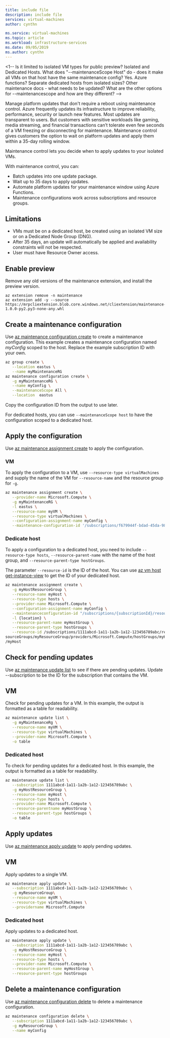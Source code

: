 ```yaml
---
title: include file
description: include file
services: virtual-machines
author: cynthn

ms.service: virtual-machines
ms.topic: article
ms.workload: infrastructure-services
ms.date: 09/05/2019
ms.author: cynthn
---
```


<1-- Is it limited to isolated VM types for public preview? Isolated and Dedicated Hosts. What does "--maintenanceScope Host" do - does it make all VMs on that host have the same maintenance config? Yes. Azure functions? Separate dedicated hosts from isolated sizes? Other maintenance docs - what needs to be updated? What are the other options for --maintenancescope and how are they different? -->


Manage platform updates that don't require a reboot using maintenance control. Azure frequently updates its infrastructure to improve reliability, performance, security or launch new features. Most updates are transparent to users. But customers with sensitive workloads like gaming, media streaming, and financial transactions can’t tolerate even few seconds of a VM freezing or disconnecting for maintenance. Maintenance control gives customers the option to wait on platform updates and apply them within a 35-day rolling window.  

Maintenance control lets you decide when to apply updates to your isolated VMs.

With maintenance control, you can:
- Batch updates into one update package.
- Wait up to 35 days to apply updates. 
- Automate platform updates for your maintenance window using Azure Functions.
- Maintenance configurations work across subscriptions and resource groups. 

## Limitations

- VMs must be on a dedicated host, be created using an isolated VM size or on a Dedicated Node Group (DNG).
- After 35 days, an update will automatically be applied and availability constraints will not be respected.
- User must have Resource Owner access.


## Enable preview

Remove any old versions of the maintenance extension, and install the preview version. 

```azurecli-interactive
az extension remove -n maintenance 
az extension add -y --source https://mrpcliextension.blob.core.windows.net/cliextension/maintenance-1.0.0-py2.py3-none-any.whl
```


## Create a maintenance configuration

Use [az maintenance configuration create]() to create a maintenance configuration. This example creates a maintenance configuration named *myConfig* scoped to the host. Replace the example subscription ID with your own. 

```bash
az group create \
   --location eastus \
   --name myMaintenanceRG
az maintenance configuration create \
   -g myMaintenanceRG \
   --name myConfig \
   --maintenanceScope All \
   --location  eastus
```

Copy the configuration ID from the output to use later.

For dedicated hosts, you can use `--maintenanceScope host` to have the configuration scoped to a dedicated host.

## Apply the configuration

Use [az maintenance assignment create]() to apply the configuration.

### VM

To apply the configuration to a VM, use `--resource-type virtualMachines` and supply the name of the VM for `--resource-name` and the resource group for `-g`.

```bash
az maintenance assignment create \
   --provider-name Microsoft.Compute \
   -g myMaintenanceRG \
   -l eastus \
   --resource-name myVM \
   --resource-type virtualMachines \
   --configuration-assignment-name myConfig \
   --maintenance-configuration-id '/subscriptions/f679944f-bdad-45da-98fb-6097116fd136/resourcegroups/myMaintenanceRG/providers/Microsoft.Maintenance/maintenanceConfigurations/myConfig'
```

### Dedicate host

To apply a configuration to a dedicated host, you need to include `--resource-type hosts`, `--resource-parent-name` with the name of the host group, and `--resource-parent-type hostGroups`. 

The parameter `--resource-id` is the ID of the host. You can use [az vm host get-instance-view](/cli/azure/vm/host#az-vm-host-get-instance-view) to get the ID of your dedicated host.

```bash
az maintenance assignment create \
   -g myHostResourceGroup \
   --resource-name myHost \
   --resource-type hosts \
   --provider-name Microsoft.Compute \
   --configuration-assignment-name myConfig \
   --maintenanceconfiguration-id "/subscriptions/{subscriptionId}/resourcegroups/{resourceGroupName}/providers/Microsoft.Maintenance/maintenanceConfigura tions/{config-name}" \
   -l {location} \
   --resource-parent-name myHostGroup \
   --resource-parent-type hostGroups \
   --resource-id /subscriptions/1111abcd-1a11-1a2b-1a12-123456789abc/re
sourceGroups/myResourceGroup/providers/Microsoft.Compute/hostGroups/myHostGroup/hosts
/myHost
```

## Check for pending updates

Use [az maintenance update list]() to see if there are pending updates. Update --subscription to be the ID for the subscription that contains the VM.

## VM

Check for pending updates for a VM. In this example, the output is formatted as a table for readability.

```bash
az maintenance update list \
   -g myMaintenanceRg \
   --resource-name myVM \
   --resource-type virtualMachines \
   --provider-name Microsoft.Compute \
   -o table
```

### Dedicated host

To check for pending updates for a dedicated host. In this example, the output is formatted as a table for readability. 

```bash
az maintenance update list \
   --subscription 1111abcd-1a11-1a2b-1a12-123456789abc \
   -g myHostResourceGroup \
   --resource-name myHost \
   --resource-type hosts \
   --provider-name Microsoft.Compute \
   --resource-parentname myHostGroup \
   --resource-parent-type hostGroups \
   -o table
```

## Apply updates

Use [az maintenance apply update]() to apply pending updates.

## VM

Apply updates to a single VM.

```bash
az maintenance apply update \
   --subscription 1111abcd-1a11-1a2b-1a12-123456789abc \
   -g myResourceGroup\
   --resource-name myVM \
   --resource-type virtualMachines \
   --providername Microsoft.Compute
```

### Dedicated host

Apply updates to a dedicated host.

```bash
az maintenance apply update \
   --subscription 1111abcd-1a11-1a2b-1a12-123456789abc \
   -g myHostResourceGroup \
   --resource-name myHost \
   --resource-type hosts \
   --provider-name Microsoft.Compute \
   --resource-parent-name myHostGroup \
   --resource-parent-type hostGroups
```

## Delete a maintenance configuration

Use [az maintenance configuration delete]() to delete a maintenance configuration.

```bash
az maintenance configuration delete \
   --subscription 1111abcd-1a11-1a2b-1a12-123456789abc \
   -g myResourceGroup \
   --name myConfig
```

